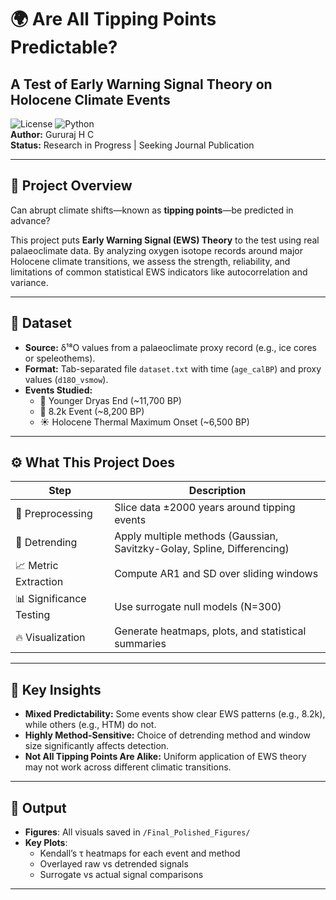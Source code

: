 # 🌍 Are All Tipping Points Predictable?  
## A Test of Early Warning Signal Theory on Holocene Climate Events

![License](https://img.shields.io/badge/license-MIT-green) ![Python](https://img.shields.io/badge/python-3.8+-blue)  
**Author:** Gururaj H C  
**Status:** Research in Progress | Seeking Journal Publication

---

## 📌 Project Overview

Can abrupt climate shifts—known as **tipping points**—be predicted in advance?

This project puts **Early Warning Signal (EWS) Theory** to the test using real palaeoclimate data. By analyzing oxygen isotope records around major Holocene climate transitions, we assess the strength, reliability, and limitations of common statistical EWS indicators like autocorrelation and variance.

---

## 📂 Dataset

- **Source:** δ¹⁸O values from a palaeoclimate proxy record (e.g., ice cores or speleothems).
- **Format:** Tab-separated file `dataset.txt` with time (`age_calBP`) and proxy values (`d18O_vsmow`).
- **Events Studied:**
  - 🧊 Younger Dryas End (~11,700 BP)
  - 🌊 8.2k Event (~8,200 BP)
  - ☀️ Holocene Thermal Maximum Onset (~6,500 BP)

---

## ⚙️ What This Project Does

| Step | Description |
|------|-------------|
| 🧹 Preprocessing | Slice data ±2000 years around tipping events |
| 🧼 Detrending | Apply multiple methods (Gaussian, Savitzky-Golay, Spline, Differencing) |
| 📈 Metric Extraction | Compute AR1 and SD over sliding windows |
| 📊 Significance Testing | Use surrogate null models (N=300) |
| 🔥 Visualization | Generate heatmaps, plots, and statistical summaries |

---

## 🧠 Key Insights

- **Mixed Predictability:** Some events show clear EWS patterns (e.g., 8.2k), while others (e.g., HTM) do not.
- **Highly Method-Sensitive:** Choice of detrending method and window size significantly affects detection.
- **Not All Tipping Points Are Alike:** Uniform application of EWS theory may not work across different climatic transitions.

---

## 📁 Output

- **Figures**: All visuals saved in `/Final_Polished_Figures/`
- **Key Plots**: 
  - Kendall’s τ heatmaps for each event and method
  - Overlayed raw vs detrended signals
  - Surrogate vs actual signal comparisons

---


